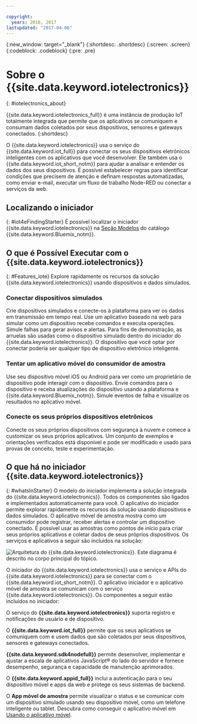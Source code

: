 ```yaml
---

copyright:
  years: 2016, 2017
lastupdated: "2017-04-06"
---
```


<!-- Common attributes used in the template are defined as follows: -->
{:new_window: target="\_blank"}
{:shortdesc: .shortdesc}
{:screen: .screen}
{:codeblock: .codeblock}
{:pre: .pre}

# Sobre o {{site.data.keyword.iotelectronics}}
{: #iotelectronics_about}

{{site.data.keyword.iotelectronics_full}} é uma instância de produção IoT totalmente integrada que permite que os aplicativos
se comuniquem e consumam dados coletados por seus dispositivos, sensores e gateways conectados.
{:shortdesc}

O {{site.data.keyword.iotelectronics}} usa o serviço do {{site.data.keyword.iot_full}} para conectar os seus dispositivos eletrônicos inteligentes com os aplicativos que você desenvolver. Ele
também usa o {{site.data.keyword.iot_short_notm}} para ajudar a analisar e entender os dados dos seus dispositivos. É possível estabelecer
regras para identificar condições que precisem de atenção e definam respostas automatizadas, como enviar e-mail, executar um fluxo de trabalho Node-RED ou conectar a serviços da web.

## Localizando o iniciador
{: #iot4eFindingStarter}
É possível localizar o iniciador {{site.data.keyword.iotelectronics}}
na [Seção Modelos](https://console.{DomainName}/catalog/starters/iot-for-electronics-starter/)
do catálogo {{site.data.keyword.Bluemix_notm}}.

## O que é Possível Executar com o {{site.data.keyword.iotelectronics}}
{: #Features_iote}
Explore rapidamente os recursos da solução {{site.data.keyword.iotelectronics}} usando dispositivos e dados simulados.

### Conectar dispositivos simulados
Crie dispositivos simulados e conecte-os à plataforma para ver os dados em transmissão em tempo real. Use um aplicativo baseado na web para
simular como um dispositivo recebe comandos e executa operações. Simule falhas para gerar avisos e alertas. Para fins de demonstração, as arruelas são usadas como o dispositivo simulado dentro do iniciador do {{site.data.keyword.iotelectronics}}. O dispositivo
que você optar por conectar poderia ser qualquer tipo de dispositivo eletrônico inteligente.

### Tentar um aplicativo móvel do consumidor de amostra
Use seu dispositivo móvel iOS ou Android para ver como um proprietário de dispositivo pode interagir com o dispositivo. Envie comandos para o dispositivo e
receba atualizações do dispositivo usando a plataforma e {{site.data.keyword.Bluemix_notm}}. Simule eventos de falha e visualize os
resultados no aplicativo móvel.

### Conecte os seus próprios dispositivos eletrônicos
Conecte os seus próprios dispositivos com segurança à nuvem e comece a customizar os seus próprios aplicativos. Um conjunto de exemplos e
orientações verificados está disponível e pode ser modificado e usado para provas de conceito, teste e experimentação.

## O que há no iniciador {{site.data.keyword.iotelectronics}}
{: #whatsInStarter}
O modelo do iniciador implementa a solução integrada do {{site.data.keyword.iotelectronics}}.  Todos os componentes são ligados e implementados automaticamente para você. O aplicativo do iniciador permite explorar rapidamente os recursos da
solução usando dispositivos e dados simulados. O aplicativo móvel de amostra mostra como um consumidor pode registrar, receber alertas e controlar
um dispositivo conectado. É possível usar as amostras como pontos de início para criar seus próprios aplicativos e coletar dados de seus próprios
dispositivos. Os serviços e aplicativos a seguir são incluídos na solução:

![Arquitetura do {{site.data.keyword.iotelectronics}}. Este diagrama é descrito no corpo
principal do tópico.](images/IoT4E_architecture.svg "{{site.data.keyword.iotelectronics}} architecture")

O iniciador do {{site.data.keyword.iotelectronics}} usa o serviço e APIs do {{site.data.keyword.iotelectronics}} para se conectar com o {{site.data.keyword.iot_short_notm}}. O aplicativo iniciador e o aplicativo móvel de amostra se comunicam com o serviço {{site.data.keyword.iotelectronics}}. Os
componentes a seguir estão incluídos no iniciador:

O serviço do **{{site.data.keyword.iotelectronics}}** suporta registro e notificações de usuário e de dispositivo.

O **{{site.data.keyword.iot_full}}** permite que os seus aplicativos se comuniquem com e usem dados que são coletados por seus dispositivos, sensores e gateways
conectados.

**{{site.data.keyword.sdk4nodefull}}** permite desenvolver, implementar e ajustar a escala de aplicativos
JavaScript&reg; do lado do servidor e fornece desempenho, segurança e capacidade de manutenção aprimorados.

O **{{site.data.keyword.appid_full}}** inclui a autenticação para o seu dispositivo móvel e apps da web e protege os seus sistemas de backend.

O **App móvel de amostra** permite visualizar o status e se comunicar com um dispositivo simulado usando seu dispositivo móvel, como um telefone inteligente ou tablet. Descubra como conseguir o aplicativo móvel em
[Usando o aplicativo móvel](iotelectronics_config_mobile.html).
